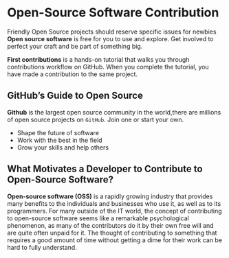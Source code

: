 # Open-Source Software Contribution

Friendly Open Source projects should reserve specific issues for newbies
**Open source software** is free for you to use and explore. Get involved to perfect your craft and be part of something big.

**First contributions** is a hands-on tutorial that walks you through contributions workflow on GitHub. When you complete the tutorial, you have made a contribution to the same project.

## GitHub’s Guide to Open Source

**Github** is the largest open source community in the world,there are millions of open source projects on `GitHub`. Join one or start your own.

- Shape the future of software
- Work with the best in the field
- Grow your skills and help others

## What Motivates a Developer to Contribute to Open-Source Software?

**Open-source software (OSS)** is a rapidly growing industry that provides many benefits to the individuals and businesses who use it, as well as to its programmers.
For many outside of the IT world, the concept of contributing to open-source software seems like a remarkable psychological phenomenon, as many of the contributors do it by their own free will and are quite often unpaid for it. The thought of contributing to something that requires a good amount of time without getting a dime for their work can be hard to fully understand.
